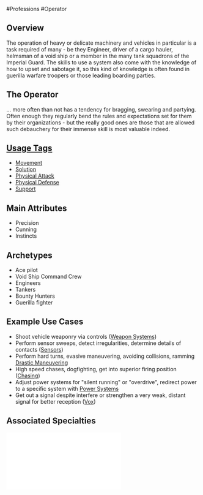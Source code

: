 #Professions #Operator
## Overview
The operation of heavy or delicate machinery and vehicles in particular is a task required of many - be they Engineer, driver of a cargo hauler, helmsman of a void ship or a member in the many tank squadrons of the Imperial Guard. The skills to use a system also come with the knowledge of how to upset and sabotage it, so this kind of knowledge is often found in guerilla warfare troopers or those leading boarding parties.

## The Operator
... more often than not has a tendency for bragging, swearing and partying. Often enough they regularly bend the rules and expectations set for them by their organizations - but the really good ones are those that are allowed such debauchery for their immense skill is most valuable indeed.

## [Usage Tags](/SkillSystem/Usage%20Tag.md)
- [Movement](/SkillSystem/Tags/Movement.md)
- [Solution](/SkillSystem/Tags/Solution.md)
- [Physical Attack](/SkillSystem/Tags/Physical%20Attack.md)
- [Physical Defense](/SkillSystem/Tags/Physical%20Defense.md)
- [Support](/SkillSystem/Tags/Support.md)

## Main Attributes
- Precision 
- Cunning
- Instincts

## Archetypes 
- Ace pilot
- Void Ship Command Crew
- Engineers
- Tankers
- Bounty Hunters
- Guerilla fighter

## Example Use Cases
- Shoot vehicle weaponry via controls ([Weapon Systems](/SkillSystem/Specialties/Weapon%20Systems.md))
- Perform sensor sweeps, detect irregularities, determine details of contacts ([Sensors](/SkillSystem/Specialties/Sensors.md))
- Perform hard turns, evasive maneuvering, avoiding collisions, ramming [Drastic Maneuvering](/SkillSystem/Specialties/Drastic%20Maneuvering.md)
- High speed chases, dogfighting, get into superior firing position ([Chasing](/SkillSystem/Specialties/Chasing.md))
- Adjust power systems for "silent running" or "overdrive", redirect power to a specific system with [Power Systems](/SkillSystem/Specialties/Power%20Systems.md)
- Get out a signal despite interfere or strengthen a very weak, distant signal for better reception ([Vox](/SkillSystem/Specialties/Vox.md))

## Associated Specialties
![](</SkillSystem/Specialties/Operator Specialties.md>)